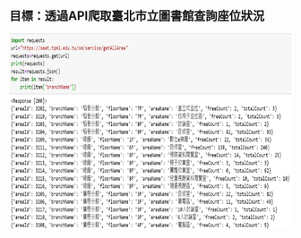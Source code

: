 目標：透過API爬取臺北市立圖書館查詢座位狀況
------------------------------------------------

<img src="https://github.com/tank11110/young/blob/master/API/%E5%9C%96%E7%89%87/TG1.jpg" height="350" width="800">
